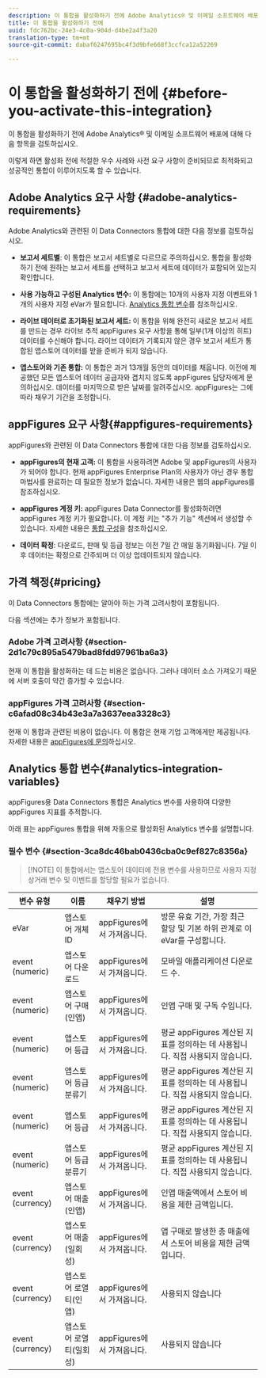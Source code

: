 ```yaml
---
description: 이 통합을 활성화하기 전에 Adobe Analytics® 및 이메일 소프트웨어 배포에 대해 다음 항목을 검토하십시오.
title: 이 통합을 활성화하기 전에
uuid: fdc762bc-24e3-4c0a-904d-d4be2a4f3a20
translation-type: tm+mt
source-git-commit: dabaf6247695bc4f3d9bfe668f3ccfca12a52269

---
```



# 이 통합을 활성화하기 전에 {#before-you-activate-this-integration}

이 통합을 활성화하기 전에 Adobe Analytics® 및 이메일 소프트웨어 배포에 대해 다음 항목을 검토하십시오.

이렇게 하면 활성화 전에 적절한 우수 사례와 사전 요구 사항이 준비되므로 최적화되고 성공적인 통합이 이루어지도록 할 수 있습니다.

## Adobe Analytics 요구 사항 {#adobe-analytics-requirements}

Adobe Analytics와 관련된 이 Data Connectors 통합에 대한 다음 정보를 검토하십시오.

* **보고서 세트별**: 이 통합은 보고서 세트별로 다르므로 주의하십시오. 통합을 활성화하기 전에 원하는 보고서 세트를 선택하고 보고서 세트에 데이터가 포함되어 있는지 확인합니다.
* **사용 가능하고 구성된 Analytics 변수:** 이 통합에는 10개의 사용자 지정 이벤트와 1개의 사용자 지정 eVar가 필요합니다. [Analytics 통합 변수](appfigures-before-activation.md#analytics-integration-variables)를 참조하십시오.

* **라이브 데이터로 초기화된 보고서 세트:** 이 통합을 위해 완전히 새로운 보고서 세트를 만드는 경우 라이브 추적 appFigures 요구 사항을 통해 일부(1개 이상의 히트) 데이터를 수신해야 합니다. 라이브 데이터가 기록되지 않은 경우 보고서 세트가 통합된 앱스토어 데이터를 받을 준비가 되지 않습니다.

* **앱스토어와 기존 통합:** 이 통합은 과거 13개월 동안의 데이터를 채웁니다. 이전에 제공했던 모든 앱스토어 데이터 공급자와 겹치지 않도록 appFigures 담당자에게 문의하십시오. 데이터를 마지막으로 받은 날짜를 알려주십시오. appFigures는 그에 따라 채우기 기간을 조정합니다.

## appFigures 요구 사항{#appfigures-requirements}

appFigures와 관련된 이 Data Connectors 통합에 대한 다음 정보를 검토하십시오.

* **appFigures의 현재 고객:** 이 통합을 사용하려면 Adobe 및 appFigures의 사용자가 되어야 합니다. 현재 appFigures Enterprise Plan의 사용자가 아닌 경우 통합 마법사를 완료하는 데 필요한 정보가 없습니다. 자세한 내용은 웹의 appFigures를 참조하십시오.
* **appFigures 계정 키:** appFigures Data Connector를 활성화하려면 appFigures 계정 키가 필요합니다. 이 계정 키는 &quot;추가 기능&quot; 섹션에서 생성할 수 있습니다. 자세한 내용은 [통합 구성](../appfigures-overview/t-appfigures-integration.md)을 참조하십시오.

* **데이터 확정**: 다운로드, 판매 및 등급 정보는 이전 7일 간 매일 동기화됩니다. 7일 이후 데이터는 확정으로 간주되며 더 이상 업데이트되지 않습니다.

## 가격 책정{#pricing}

이 Data Connectors 통합에는 알아야 하는 가격 고려사항이 포함됩니다.

다음 섹션에는 추가 정보가 포함됩니다.

### Adobe 가격 고려사항 {#section-2d1c79c895a5479bad8fdd97961ba6a3}

현재 이 통합을 활성화하는 데 드는 비용은 없습니다. 그러나 데이터 소스 가져오기 때문에 서버 호출이 약간 증가할 수 있습니다.

### appFigures 가격 고려사항 {#section-c6afad08c34b43e3a7a3637eea3328c3}

현재 이 통합과 관련된 비용이 없습니다. 이 통합은 현재 기업 고객에게만 제공됩니다. 자세한 내용은 [appFigures에 문의](https://appfigures.com/support/contact)하십시오.

## Analytics 통합 변수{#analytics-integration-variables}

appFigures용 Data Connectors 통합은 Analytics 변수를 사용하여 다양한 appFigures 지표를 추적합니다.

아래 표는 appFigures 통합을 위해 자동으로 활성화된 Analytics 변수를 설명합니다.

### 필수 변수 {#section-3ca8dc46bab0436cba0c9ef827c8356a}

>[!NOTE] 이 통합에서는 앱스토어 데이터에 전용 변수를 사용하므로 사용자 지정 상거래 변수 및 이벤트를 할당할 필요가 없습니다.

| 변수 유형 |  이름  | 채우기 방법 | 설명 |
|---|---|---|---|
| eVar | 앱스토어 개체 ID | appFigures에서 가져옵니다. | 방문 유효 기간, 가장 최근 할당 및 기본 하위 관계로 이 eVar를 구성합니다. |
| event (numeric) | 앱스토어 다운로드 | appFigures에서 가져옵니다. | 모바일 애플리케이션 다운로드 수. |
| event (numeric) | 앱스토어 구매(인앱) | appFigures에서 가져옵니다. | 인앱 구매 및 구독 수입니다. |
| event (numeric) | 앱스토어 등급 | appFigures에서 가져옵니다. | 평균 appFigures 계산된 지표를 정의하는 데 사용됩니다. 직접 사용되지 않습니다. |
| event (numeric) | 앱스토어 등급 분류기 | appFigures에서 가져옵니다. | 평균 appFigures 계산된 지표를 정의하는 데 사용됩니다. 직접 사용되지 않습니다. |
| event (numeric) | 앱스토어 등급 | appFigures에서 가져옵니다. | 평균 appFigures 계산된 지표를 정의하는 데 사용됩니다. 직접 사용되지 않습니다. |
| event (numeric) | 앱스토어 등급 분류기 | appFigures에서 가져옵니다. | 평균 appFigures 계산된 지표를 정의하는 데 사용됩니다. 직접 사용되지 않습니다. |
| event (currency) | 앱스토어 매출(인앱) | appFigures에서 가져옵니다. | 인앱 매출액에서 스토어 비용을 제한 금액입니다. |
| event (currency) | 앱스토어 매출(일회성) | appFigures에서 가져옵니다. | 앱 구매로 발생한 총 매출에서 스토어 비용을 제한 금액입니다. |
| event (currency) | 앱스토어 로열티(인앱) | appFigures에서 가져옵니다. | 사용되지 않습니다 |
| event (currency) | 앱스토어 로열티(일회성) | appFigures에서 가져옵니다. | 사용되지 않습니다 |
